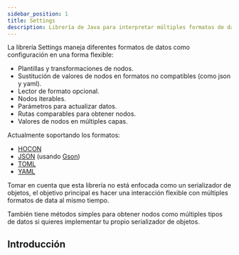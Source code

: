 ```yaml
---
sidebar_position: 1
title: Settings
description: Librería de Java para interpretar múltiples formatos de datos como configuraciones flexibles.
---
```


La librería Settings maneja diferentes formatos de datos como configuración en una forma flexible:

* Plantillas y transformaciones de nodos.
* Sustitución de valores de nodos en formatos no compatibles (como json y yaml).
* Lector de formato opcional.
* Nodos iterables.
* Parámetros para actualizar datos.
* Rutas comparables para obtener nodos.
* Valores de nodos en múltiples capas.

Actualmente soportando los formatos:

* [HOCON](https://github.com/lightbend/config/blob/main/HOCON.md)
* [JSON](https://www.json.org/) (usando [Gson](https://github.com/google/gson))
* [TOML](https://toml.io/en/v1.0.0)
* [YAML](http://yaml.org/spec/1.1/current.html)

Tomar en cuenta que esta librería no está enfocada como un serializador de objetos, el objetivo principal es hacer una interacción flexible con múltiples formatos de data al mismo tiempo.

También tiene métodos simples para obtener nodos como múltiples tipos de datos si quieres implementar tu propio serializador de objetos.

## Introducción
